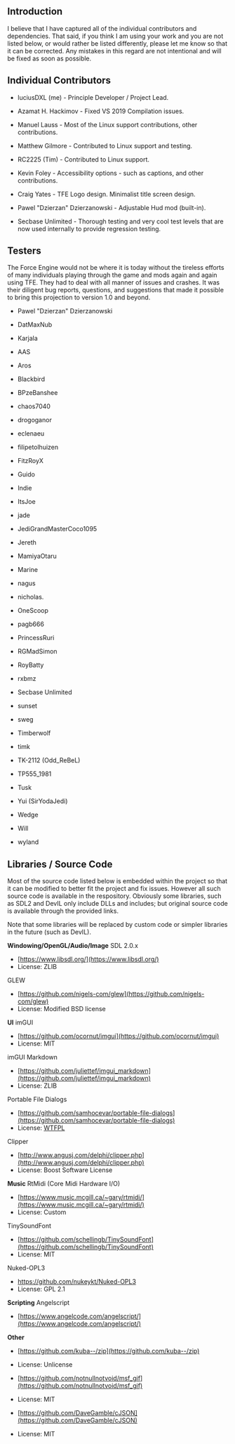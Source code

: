 ## Introduction
I believe that I have captured all of the individual contributors and dependencies. That said, if you think I am using your work and you are not listed below, or would rather be listed differently, please let me know so that it can be corrected. Any mistakes in this regard are not intentional and will be fixed as soon as possible.

## Individual Contributors
  * luciusDXL (me) - Principle Developer / Project Lead.
  * Azamat H. Hackimov - Fixed VS 2019 Compilation issues.
  * Manuel Lauss - Most of the Linux support contributions, other contributions.
  * Matthew Gilmore - Contributed to Linux support and testing.
  * RC2225 (Tim) - Contributed to Linux support.
  * Kevin Foley - Accessibility options - such as captions, and other contributions.
 
  * Craig Yates - TFE Logo design. Minimalist title screen design.
  * Pawel "Dzierzan" Dzierzanowski - Adjustable Hud mod (built-in).
  * Secbase Unlimited - Thorough testing and very cool test levels that are now used internally to provide regression testing.

## Testers
The Force Engine would not be where it is today without the tireless efforts of many individuals playing through the game and mods again and again using TFE. They had to deal with all manner of issues and crashes. It was their diligent bug reports, questions, and suggestions that made it possible to bring this projection to version 1.0 and beyond.

  * Pawel "Dzierzan" Dzierzanowski
  * DatMaxNub
  * Karjala
 
  * AAS
  * Aros
  * Blackbird
  * BPzeBanshee
  * chaos7040
  * drogoganor
  * eclenaeu
  * filipetolhuizen
  * FitzRoyX
  * Guido
  * Indie
  * ItsJoe
  * jade
  * JediGrandMasterCoco1095
  * Jereth
  * MamiyaOtaru
  * Marine
  * nagus
  * nicholas.
  * OneScoop
  * pagb666
  * PrincessRuri
  * RGMadSimon
  * RoyBatty
  * rxbmz
  * Secbase Unlimited
  * sunset
  * sweg
  * Timberwolf
  * timk
  * TK-2112 (Odd_ReBeL)
  * TP555_1981
  * Tusk
  * Yui (SirYodaJedi)
  * Wedge
  * Will
  * wyland

## Libraries / Source Code
Most of the source code listed below is embedded within the project so that it can be modified to better fit the project and fix issues. However all such source code is available in the respository. Obviously some libraries, such as SDL2 and DevIL only include DLLs and includes; but original source code is available through the provided links.

Note that some libraries will be replaced by custom code or simpler libraries in the future (such as DevIL).

**Windowing/OpenGL/Audio/Image**
SDL 2.0.x
  * [https://www.libsdl.org/](https://www.libsdl.org/)
  * License: ZLIB

GLEW
  * [https://github.com/nigels-com/glew](https://github.com/nigels-com/glew)
  * License: Modified BSD license

**UI**
imGUI
  * [https://github.com/ocornut/imgui](https://github.com/ocornut/imgui)
  * License: MIT

imGUI Markdown
  * [https://github.com/juliettef/imgui_markdown](https://github.com/juliettef/imgui_markdown)
  * License: ZLIB

Portable File Dialogs
  * [https://github.com/samhocevar/portable-file-dialogs](https://github.com/samhocevar/portable-file-dialogs)
  * License: [WTFPL](https://github.com/samhocevar/portable-file-dialogs/blob/master/COPYING)

Clipper
  * [http://www.angusj.com/delphi/clipper.php](http://www.angusj.com/delphi/clipper.php)
  * License: Boost Software License

**Music**
RtMidi (Core Midi Hardware I/O)
  * [https://www.music.mcgill.ca/~gary/rtmidi/](https://www.music.mcgill.ca/~gary/rtmidi/)
  * License: Custom

TinySoundFont
  * [https://github.com/schellingb/TinySoundFont](https://github.com/schellingb/TinySoundFont)
  * License: MIT

Nuked-OPL3
  * https://github.com/nukeykt/Nuked-OPL3
  * License: GPL 2.1

**Scripting**
Angelscript
  * [https://www.angelcode.com/angelscript/](https://www.angelcode.com/angelscript/)

**Other**
  * [https://github.com/kuba--/zip](https://github.com/kuba--/zip)
  * License: Unlicense

  * [https://github.com/notnullnotvoid/msf_gif](https://github.com/notnullnotvoid/msf_gif)
  * License: MIT

  * [https://github.com/DaveGamble/cJSON](https://github.com/DaveGamble/cJSON)
  * License: MIT
